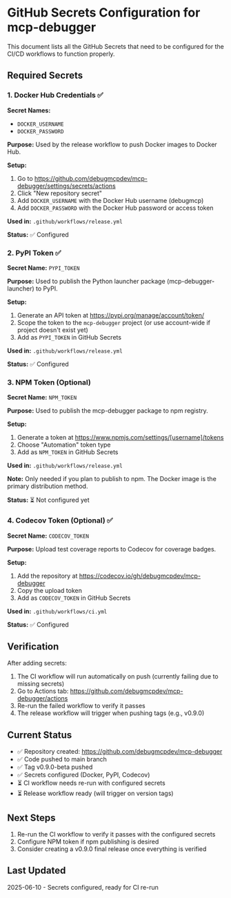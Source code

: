 # GitHub Secrets Configuration for mcp-debugger

This document lists all the GitHub Secrets that need to be configured for the CI/CD workflows to function properly.

## Required Secrets

### 1. Docker Hub Credentials ✅

**Secret Names:**
- `DOCKER_USERNAME`
- `DOCKER_PASSWORD`

**Purpose:** Used by the release workflow to push Docker images to Docker Hub.

**Setup:**
1. Go to https://github.com/debugmcpdev/mcp-debugger/settings/secrets/actions
2. Click "New repository secret"
3. Add `DOCKER_USERNAME` with the Docker Hub username (debugmcp)
4. Add `DOCKER_PASSWORD` with the Docker Hub password or access token

**Used in:** `.github/workflows/release.yml`

**Status:** ✅ Configured

### 2. PyPI Token ✅

**Secret Name:** `PYPI_TOKEN`

**Purpose:** Used to publish the Python launcher package (mcp-debugger-launcher) to PyPI.

**Setup:**
1. Generate an API token at https://pypi.org/manage/account/token/
2. Scope the token to the `mcp-debugger` project (or use account-wide if project doesn't exist yet)
3. Add as `PYPI_TOKEN` in GitHub Secrets

**Used in:** `.github/workflows/release.yml`

**Status:** ✅ Configured

### 3. NPM Token (Optional)

**Secret Name:** `NPM_TOKEN`

**Purpose:** Used to publish the mcp-debugger package to npm registry.

**Setup:**
1. Generate a token at https://www.npmjs.com/settings/[username]/tokens
2. Choose "Automation" token type
3. Add as `NPM_TOKEN` in GitHub Secrets

**Used in:** `.github/workflows/release.yml`

**Note:** Only needed if you plan to publish to npm. The Docker image is the primary distribution method.

**Status:** ⏳ Not configured yet

### 4. Codecov Token (Optional) ✅

**Secret Name:** `CODECOV_TOKEN`

**Purpose:** Upload test coverage reports to Codecov for coverage badges.

**Setup:**
1. Add the repository at https://codecov.io/gh/debugmcpdev/mcp-debugger
2. Copy the upload token
3. Add as `CODECOV_TOKEN` in GitHub Secrets

**Used in:** `.github/workflows/ci.yml`

**Status:** ✅ Configured

## Verification

After adding secrets:
1. The CI workflow will run automatically on push (currently failing due to missing secrets)
2. Go to Actions tab: https://github.com/debugmcpdev/mcp-debugger/actions
3. Re-run the failed workflow to verify it passes
4. The release workflow will trigger when pushing tags (e.g., v0.9.0)

## Current Status

- ✅ Repository created: https://github.com/debugmcpdev/mcp-debugger
- ✅ Code pushed to main branch
- ✅ Tag v0.9.0-beta pushed
- ✅ Secrets configured (Docker, PyPI, Codecov)
- ⏳ CI workflow needs re-run with configured secrets
- ⏳ Release workflow ready (will trigger on version tags)

## Next Steps

1. Re-run the CI workflow to verify it passes with the configured secrets
2. Configure NPM token if npm publishing is desired
3. Consider creating a v0.9.0 final release once everything is verified

## Last Updated

2025-06-10 - Secrets configured, ready for CI re-run
